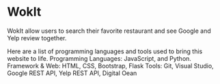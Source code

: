 # WokIt
WokIt allow users to search their favorite restaurant and see Google and Yelp review together.

Here are a list of programming languages and tools used to bring this website to life.
  Programming Languages: JavaScript, and Python. 
  Framework & Web: HTML, CSS, Bootstrap, Flask
  Tools: Git, Visual Studio, Google REST API, Yelp REST API, Digital Oean
